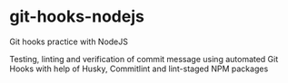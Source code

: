 # git-hooks-nodejs
Git hooks practice with NodeJS

Testing, linting and verification of commit message using automated Git Hooks with help of Husky, Commitlint and lint-staged NPM packages
